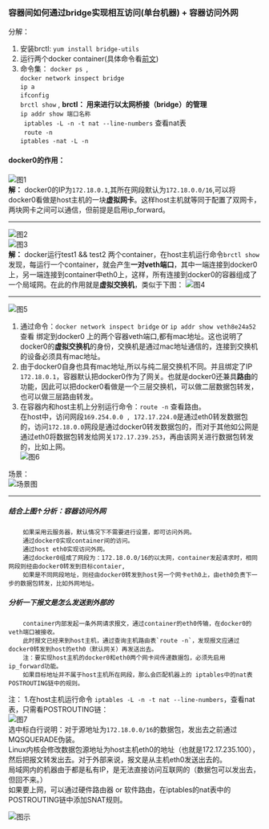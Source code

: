 ### 容器间如何通过bridge实现相互访问(单台机器) + 容器访问外网  

分解：
1. 安装brctl: `yum install bridge-utils`
2. 运行两个docker container(具体命令看[前文](https://github.com/momokanni/docker/blob/master/README.md))
3. 命令集： `docker ps `,  
    ` docker network inspect bridge `  
    ` ip a `  
    ` ifconfig `  
    ` brctl show ` , **brctl： 用来进行以太网桥接（bridge）的管理**  
    ` ip addr show 端口名称 `  
    ` iptables -L -n -t nat --line-numbers` 查看nat表  
    ` route -n`  
    ` iptables -nat -L -n `
  
  
#### docker0的作用：  

![图1](https://github.com/momokanni/docker/blob/master/piture/bridge_1.png "图1：ifconfig")  
**解：** docker0的IP为`172.18.0.1`,其所在网段默认为`172.18.0.0/16`,可以将docker0看做是host主机的一块**虚拟网卡**。这样host主机就等同于配置了双网卡，两块网卡之间可以通信，但前提是启用ip_forward。  

---

![图2](https://github.com/momokanni/docker/blob/master/piture/bridge_2.png "图2：docker ps")  
![图3](https://github.com/momokanni/docker/blob/master/piture/bridge_4.png "图3: brctl show,ip a")  
**解：** docker运行test1 && test2 两个container，在host主机运行命令`brctl show`发现，每运行一个container，就会产生**一对veth端口**，其中一端连接到docker0上，另一端连接到container中eth0上，这样，所有连接到docker0的容器组成了一个局域网。在此的作用就是**虚拟交换机**，类似于下图： 
![图4](https://github.com/momokanni/docker/blob/master/piture/bridge.png "图4: 总结概括")  

---
![图5](https://github.com/momokanni/docker/blob/master/piture/bridge_3.png "图5：docker network inspect bridge")

1. 通过命令：`docker network inspect bridge` or ` ip addr show veth8e24a52 ` 查看 绑定到docker0 上的两个容器veth端口,都有mac地址。这也说明了docker0的**虚拟交换机**的身份，交换机是通过mac地址通信的，连接到交换机的设备必须具有mac地址。  
2. 由于docker0自身也具有mac地址,所以与纯二层交换机不同。并且绑定了IP `172.18.0.1`，容器默认把docker0作为了网关。也就是docker0还兼具**路由**的功能，因此可以把docker0看做是一个三层交换机，可以做二层数据包转发，也可以做三层路由转发。  
3. 在容器内和host主机上分别运行命令：`route -n` 查看路由。  
   在host中，访问网段`169.254.0.0 , 172.17.224.0`是通过eth0转发数据包的，访问`172.18.0.0`网段是通过docker0转发数据包的，而对于其他如公网是通过eth0将数据包转发给网关`172.17.239.253`，再由该网关进行数据包转发的，比如上网。  
![图6](https://github.com/momokanni/docker/blob/master/piture/bridge_6.png "图6：路由")  

场景：  
![场景图](https://github.com/momokanni/docker/blob/master/piture/bridge_7.png "场景图")

***  

##### 结合上图↑分析：容器访问外网
```
    如果采用云服务器，默认情况下不需要进行设置，即可访问外网。 
    通过docker0实现container间的访问。  
    通过host eth0实现访问外网。  
    通过docker0组成了网段为：172.18.0.0/16的以太网，container发起请求时，相同网段则经由docker0转发到目标contaier,  
    如果是不同网段地址，则经由docker0转发到host另一个网卡eth0上，由eth0负责下一步的数据包转发，比如外网地址。
```  

##### 分析一下报文是怎么发送到外部的  
```  
    container内部发起一条外网请求报文，通过container的eth0传输，在docker0的veth端口被接收。  
    此时报文已经来到host主机，通过查询主机路由表`route -n`，发现报文应通过docker0转发到host的eth0（默认网关）再发送出去。  
    注：要实现host主机的docker0和eth0两个网卡间传递数据包，必须先启用ip_forward功能。  
    如果目标地址并不属于host主机所在网段，那么会匹配机器上的 iptables中的nat表POSTROUTING链中的规则。  
```  
注：
    1.在host主机运行命令 `iptables -L -n -t nat --line-numbers`，查看nat表，只需看POSTROUTING链：  
    ![图7](https://github.com/momokanni/docker/blob/master/piture/bridge_8.png "图7: 查看nat表")  
    选中标白行说明：对于源地址为`172.18.0.0/16`的数据包，发出去之前通过MQSQUERADE伪装。  
    Linux内核会修改数据包源地址为host主机eth0的地址（也就是172.17.235.100），  
    然后把报文转发出去。对于外部来说，报文是从主机eth0发送出去的。  
    局域网内的机器由于都是私有IP，是无法直接访问互联网的（数据包可以发出去，但回不来。）  
    如果要上网，可以通过硬件路由器 or 软件路由，在iptables的nat表中的POSTROUTING链中添加SNAT规则。
    

![图示](https://github.com/momokanni/docker/blob/master/piture/bridge_5.png)
